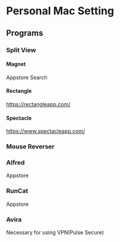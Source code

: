 # Personal Mac Setting
## Programs
### Split View
#### Magnet
Appstore Search
#### Rectangle
https://rectangleapp.com/
#### Spectacle
https://www.spectacleapp.com/
### Mouse Reverser
### Alfred
Appstore
### RunCat
Appstore

### Avira
Necessary for using VPN(Pulse Secure)
